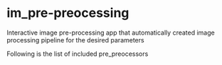 # im_pre-preocessing
Interactive image pre-processing app that automatically created image processing pipeline for the desired parameters

Following is the list of included pre_preocessors
